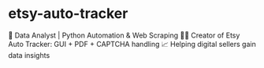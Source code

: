 # etsy-auto-tracker
🧠 Data Analyst | Python Automation &amp; Web Scraping   👩‍💻 Creator of Etsy Auto Tracker: GUI + PDF + CAPTCHA handling   📈 Helping digital sellers gain data insights
